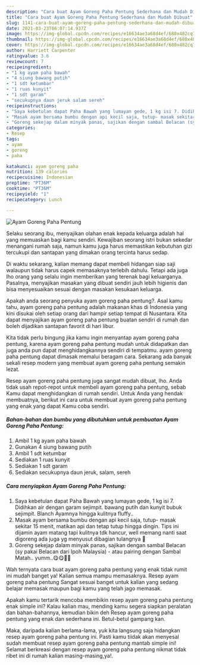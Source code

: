 ```yaml
---
description: "Cara buat Ayam Goreng Paha Pentung Sederhana dan Mudah Dibuat"
title: "Cara buat Ayam Goreng Paha Pentung Sederhana dan Mudah Dibuat"
slug: 1141-cara-buat-ayam-goreng-paha-pentung-sederhana-dan-mudah-dibuat
date: 2021-03-23T06:07:14.937Z
image: https://img-global.cpcdn.com/recipes/e16634ae3a68d4ef/680x482cq70/ayam-goreng-paha-pentung-foto-resep-utama.jpg
thumbnail: https://img-global.cpcdn.com/recipes/e16634ae3a68d4ef/680x482cq70/ayam-goreng-paha-pentung-foto-resep-utama.jpg
cover: https://img-global.cpcdn.com/recipes/e16634ae3a68d4ef/680x482cq70/ayam-goreng-paha-pentung-foto-resep-utama.jpg
author: Harriett Carpenter
ratingvalue: 3.6
reviewcount: 7
recipeingredient:
- "1 kg ayam paha bawah"
- "4 siung bawang putih"
- "1 sdt ketumbar"
- "1 ruas kunyit"
- "1 sdt garam"
- "secukupnya daun jeruk salam sereh"
recipeinstructions:
- "Saya kebetulan dapat Paha Bawah yang lumayan gede, 1 kg isi 7. Didihkan air dengan garam sejimpit. bawang putih dan kunyit bubuk sejimpit. Blanch Ayamnya hingga kulitnya fluffy.."
- "Masak ayam bersama bumbu dengan api kecil saja, tutup- masak sekitar 15 menit, matikan api dan tetap tutup hingga dingin. Tips ini dijamin ayam matang tapi kulitnya tdk hancur, well memang nanti saat digoreng ada juga yg menyusut dibagian tulangnya 🤩"
- "Goreng sekejap dalam minyak panas, sajikan dengan sambal Belacan (sy pakai Belacan dari Ipoh Malaysia) - atau pairing dengan Sambal Matah.. yumm..😋😋👨‍🍳"
categories:
- Resep
tags:
- ayam
- goreng
- paha

katakunci: ayam goreng paha 
nutrition: 139 calories
recipecuisine: Indonesian
preptime: "PT36M"
cooktime: "PT36M"
recipeyield: "1"
recipecategory: Lunch

---
```



![Ayam Goreng Paha Pentung](https://img-global.cpcdn.com/recipes/e16634ae3a68d4ef/680x482cq70/ayam-goreng-paha-pentung-foto-resep-utama.jpg)

Selaku seorang ibu, menyajikan olahan enak kepada keluarga adalah hal yang memuaskan bagi kamu sendiri. Kewajiban seorang istri bukan sekedar menangani rumah saja, namun kamu juga harus memastikan kebutuhan gizi tercukupi dan santapan yang dimakan orang tercinta harus sedap.

Di waktu  sekarang, kalian memang dapat membeli hidangan siap saji walaupun tidak harus capek memasaknya terlebih dahulu. Tetapi ada juga lho orang yang selalu ingin memberikan yang terenak bagi keluarganya. Pasalnya, menyajikan masakan yang dibuat sendiri jauh lebih higienis dan bisa menyesuaikan sesuai dengan masakan kesukaan keluarga. 



Apakah anda seorang penyuka ayam goreng paha pentung?. Asal kamu tahu, ayam goreng paha pentung adalah makanan khas di Indonesia yang kini disukai oleh setiap orang dari hampir setiap tempat di Nusantara. Kita dapat menyajikan ayam goreng paha pentung buatan sendiri di rumah dan boleh dijadikan santapan favorit di hari libur.

Kita tidak perlu bingung jika kamu ingin menyantap ayam goreng paha pentung, karena ayam goreng paha pentung mudah untuk didapatkan dan juga anda pun dapat menghidangkannya sendiri di tempatmu. ayam goreng paha pentung dapat dimasak memalui beragam cara. Sekarang ada banyak sekali resep modern yang membuat ayam goreng paha pentung semakin lezat.

Resep ayam goreng paha pentung juga sangat mudah dibuat, lho. Anda tidak usah repot-repot untuk membeli ayam goreng paha pentung, sebab Kamu dapat menghidangkan di rumah sendiri. Untuk Anda yang hendak membuatnya, berikut ini cara untuk membuat ayam goreng paha pentung yang enak yang dapat Kamu coba sendiri.

<!--inarticleads1-->

##### Bahan-bahan dan bumbu yang dibutuhkan untuk pembuatan Ayam Goreng Paha Pentung:

1. Ambil 1 kg ayam paha bawah
1. Gunakan 4 siung bawang putih
1. Ambil 1 sdt ketumbar
1. Sediakan 1 ruas kunyit
1. Sediakan 1 sdt garam
1. Sediakan secukupnya daun jeruk, salam, sereh




<!--inarticleads2-->

##### Cara menyiapkan Ayam Goreng Paha Pentung:

1. Saya kebetulan dapat Paha Bawah yang lumayan gede, 1 kg isi 7. Didihkan air dengan garam sejimpit. bawang putih dan kunyit bubuk sejimpit. Blanch Ayamnya hingga kulitnya fluffy..
1. Masak ayam bersama bumbu dengan api kecil saja, tutup- masak sekitar 15 menit, matikan api dan tetap tutup hingga dingin. Tips ini dijamin ayam matang tapi kulitnya tdk hancur, well memang nanti saat digoreng ada juga yg menyusut dibagian tulangnya 🤩
1. Goreng sekejap dalam minyak panas, sajikan dengan sambal Belacan (sy pakai Belacan dari Ipoh Malaysia) - atau pairing dengan Sambal Matah.. yumm..😋😋👨‍🍳




Wah ternyata cara buat ayam goreng paha pentung yang enak tidak rumit ini mudah banget ya! Kalian semua mampu memasaknya. Resep ayam goreng paha pentung Sangat sesuai banget untuk kalian yang sedang belajar memasak maupun bagi kamu yang telah jago memasak.

Apakah kamu tertarik mencoba membikin resep ayam goreng paha pentung enak simple ini? Kalau kalian mau, mending kamu segera siapkan peralatan dan bahan-bahannya, kemudian bikin deh Resep ayam goreng paha pentung yang enak dan sederhana ini. Betul-betul gampang kan. 

Maka, daripada kalian berlama-lama, yuk kita langsung saja hidangkan resep ayam goreng paha pentung ini. Pasti kamu tiidak akan menyesal sudah membuat resep ayam goreng paha pentung mantab simple ini! Selamat berkreasi dengan resep ayam goreng paha pentung nikmat tidak ribet ini di rumah kalian masing-masing,ya!.

